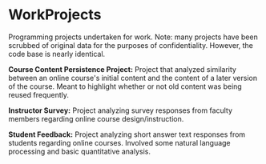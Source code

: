 # WorkProjects
Programming projects undertaken for work.
Note: many projects have been scrubbed of original data for the purposes of confidentiality. However, the code base is nearly identical.

<strong>Course Content Persistence Project:</strong>
Project that analyzed similarity between an online course's initial content and the content of a later version of the course. Meant to highlight whether or not old content was being reused frequently.

<strong>Instructor Survey:</strong>
Project analyzing survey responses from faculty members regarding online course design/instruction.

<strong>Student Feedback:</strong>
Project analyzing short answer text responses from students regarding online courses. Involved some natural language processing and basic quantitative analysis.
